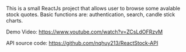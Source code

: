 This is a small ReactJs project that allows user to browse some avalable stock quotes. Basic functions are: authentication, search, candle stick charts.

Demo Video: https://www.youtube.com/watch?v=ZCsLdOFRzvM

API source code: https://github.com/nqhuy213/ReactStock-API
